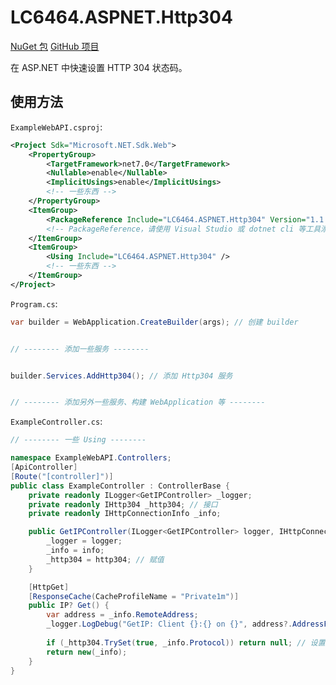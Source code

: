 # LC6464.ASPNET.Http304

[NuGet 包](https://www.nuget.org/packages/LC6464.ASPNET.Http304 "NuGet.Org")
[GitHub 项目](https://github.com/lc6464/LC6464.ASPNET.Http304 "GitHub.Com")

在 ASP.NET 中快速设置 HTTP 304 状态码。

## 使用方法
`ExampleWebAPI.csproj`:
``` xml
<Project Sdk="Microsoft.NET.Sdk.Web">
	<PropertyGroup>
		<TargetFramework>net7.0</TargetFramework>
		<Nullable>enable</Nullable>
		<ImplicitUsings>enable</ImplicitUsings>
		<!-- 一些东西 -->
	</PropertyGroup>
	<ItemGroup>
		<PackageReference Include="LC6464.ASPNET.Http304" Version="1.1.0" />
		<!-- PackageReference，请使用 Visual Studio 或 dotnet cli 等工具添加 -->
	</ItemGroup>
	<ItemGroup>
		<Using Include="LC6464.ASPNET.Http304" />
		<!-- 一些东西 -->
	</ItemGroup>
</Project>
```

`Program.cs`:
``` csharp
var builder = WebApplication.CreateBuilder(args); // 创建 builder


// -------- 添加一些服务 --------


builder.Services.AddHttp304(); // 添加 Http304 服务


// -------- 添加另外一些服务、构建 WebApplication 等 --------
```

`ExampleController.cs`:
``` csharp
// -------- 一些 Using --------

namespace ExampleWebAPI.Controllers;
[ApiController]
[Route("[controller]")]
public class ExampleController : ControllerBase {
	private readonly ILogger<GetIPController> _logger;
	private readonly IHttp304 _http304; // 接口
	private readonly IHttpConnectionInfo _info;

	public GetIPController(ILogger<GetIPController> logger, IHttpConnectionInfo info, IHttp304 http304) { // 依赖注入
		_logger = logger;
		_info = info;
		_http304 = http304; // 赋值
	}

	[HttpGet]
	[ResponseCache(CacheProfileName = "Private1m")]
	public IP? Get() {
		var address = _info.RemoteAddress;
		_logger.LogDebug("GetIP: Client {}:{} on {}", address?.AddressFamily == AddressFamily.InterNetworkV6 ? $"[{address}]" : address, _info.RemotePort, _info.Protocol);
		
		if (_http304.TrySet(true, _info.Protocol)) return null; // 设置 304 响应
		return new(_info);
	}
}
```
